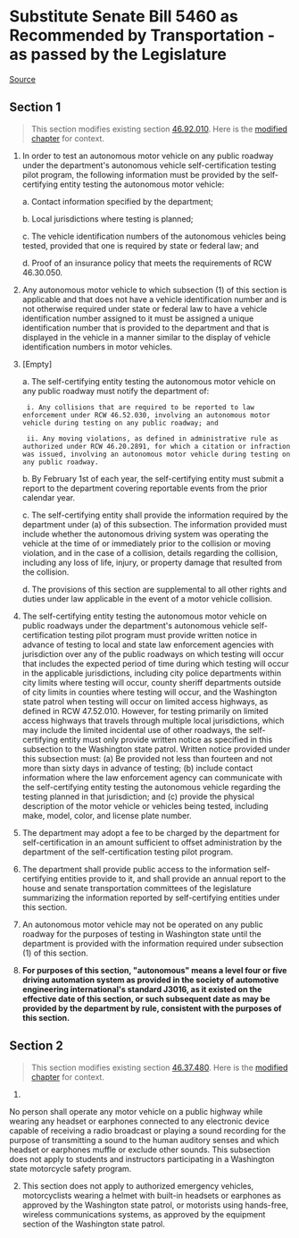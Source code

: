 # Substitute Senate Bill 5460 as Recommended by Transportation - as passed by the Legislature

[Source](http://lawfilesext.leg.wa.gov/biennium/2021-22/Xml/Bills/Senate%20Passed%20Legislature/5460-S.PL.xml)
## Section 1
> This section modifies existing section [46.92.010](/rcw/46_motor_vehicles/46.92_autonomous_motor_vehicles.md). Here is the [modified chapter](rcw/46_motor_vehicles/46.92_autonomous_motor_vehicles.md) for context.

1. In order to test an autonomous motor vehicle on any public roadway under the department's autonomous vehicle self-certification testing pilot program, the following information must be provided by the self-certifying entity testing the autonomous motor vehicle:

    a. Contact information specified by the department;

    b. Local jurisdictions where testing is planned;

    c. The vehicle identification numbers of the autonomous vehicles being tested, provided that one is required by state or federal law; and

    d. Proof of an insurance policy that meets the requirements of RCW 46.30.050.

2. Any autonomous motor vehicle to which subsection (1) of this section is applicable and that does not have a vehicle identification number and is not otherwise required under state or federal law to have a vehicle identification number assigned to it must be assigned a unique identification number that is provided to the department and that is displayed in the vehicle in a manner similar to the display of vehicle identification numbers in motor vehicles.

3. [Empty]

    a. The self-certifying entity testing the autonomous motor vehicle on any public roadway must notify the department of:

        i. Any collisions that are required to be reported to law enforcement under RCW 46.52.030, involving an autonomous motor vehicle during testing on any public roadway; and

        ii. Any moving violations, as defined in administrative rule as authorized under RCW 46.20.2891, for which a citation or infraction was issued, involving an autonomous motor vehicle during testing on any public roadway.

    b. By February 1st of each year, the self-certifying entity must submit a report to the department covering reportable events from the prior calendar year.

    c. The self-certifying entity shall provide the information required by the department under (a) of this subsection. The information provided must include whether the autonomous driving system was operating the vehicle at the time of or immediately prior to the collision or moving violation, and in the case of a collision, details regarding the collision, including any loss of life, injury, or property damage that resulted from the collision.

    d. The provisions of this section are supplemental to all other rights and duties under law applicable in the event of a motor vehicle collision.

4. The self-certifying entity testing the autonomous motor vehicle on public roadways under the department's autonomous vehicle self-certification testing pilot program must provide written notice in advance of testing to local and state law enforcement agencies with jurisdiction over any of the public roadways on which testing will occur that includes the expected period of time during which testing will occur in the applicable jurisdictions, including city police departments within city limits where testing will occur, county sheriff departments outside of city limits in counties where testing will occur, and the Washington state patrol when testing will occur on limited access highways, as defined in RCW 47.52.010. However, for testing primarily on limited access highways that travels through multiple local jurisdictions, which may include the limited incidental use of other roadways, the self-certifying entity must only provide written notice as specified in this subsection to the Washington state patrol. Written notice provided under this subsection must: (a) Be provided not less than fourteen and not more than sixty days in advance of testing; (b) include contact information where the law enforcement agency can communicate with the self-certifying entity testing the autonomous vehicle regarding the testing planned in that jurisdiction; and (c) provide the physical description of the motor vehicle or vehicles being tested, including make, model, color, and license plate number.

5. The department may adopt a fee to be charged by the department for self-certification in an amount sufficient to offset administration by the department of the self-certification testing pilot program.

6. The department shall provide public access to the information self-certifying entities provide to it, and shall provide an annual report to the house and senate transportation committees of the legislature summarizing the information reported by self-certifying entities under this section.

7. An autonomous motor vehicle may not be operated on any public roadway for the purposes of testing in Washington state until the department is provided with the information required under subsection (1) of this section.

8. **For purposes of this section, "autonomous" means a level four or five driving automation system as provided in the society of automotive engineering international's standard J3016, as it existed on the effective date of this section, or such subsequent date as may be provided by the department by rule, consistent with the purposes of this section.**


## Section 2
> This section modifies existing section [46.37.480](/rcw/46_motor_vehicles/46.37_vehicle_lighting_and_other_equipment.md). Here is the [modified chapter](rcw/46_motor_vehicles/46.37_vehicle_lighting_and_other_equipment.md) for context.

1.

No person shall operate any motor vehicle on a public highway while wearing any headset or earphones connected to any electronic device capable of receiving a radio broadcast or playing a sound recording for the purpose of transmitting a sound to the human auditory senses and which headset or earphones muffle or exclude other sounds. This subsection does not apply to students and instructors participating in a Washington state motorcycle safety program.

2. This section does not apply to authorized emergency vehicles, motorcyclists wearing a helmet with built-in headsets or earphones as approved by the Washington state patrol, or motorists using hands-free, wireless communications systems, as approved by the equipment section of the Washington state patrol.

